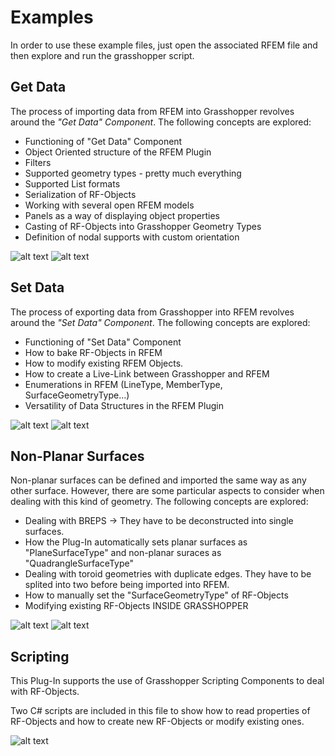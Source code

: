 # Examples

In order to use these example files, just open the associated RFEM file and then explore and run the grasshopper script.

## Get Data

The process of importing data from RFEM into Grasshopper revolves around the *"Get Data" Component*. The following concepts are explored:

- Functioning of "Get Data" Component
- Object Oriented structure of the RFEM Plugin
- Filters
- Supported geometry types - pretty much everything
- Supported List formats
- Serialization of RF-Objects
- Working with several open RFEM models
- Panels as a way of displaying object properties
- Casting of RF-Objects into Grasshopper Geometry Types
- Definition of nodal supports with custom orientation

![alt text](https://h29vva.db.files.1drv.com/y4m2mtz9GQfnzjrJM7WsoqjKn-bQ3o0XcVv6-FTBDFqFHaNjhOuyguZ4HW8FZZT3gJfWfesNasBKN8tprd425d_-KcJJi9N97Rvd-4XRrhlybcEydRgkF1Ofs8lkBL2WUkrSUR6pzk2RNoOwrurjgTKNtid6YPJ_F8U_zkNPsyakkrT6nR3KOEGoPER8GCzVDSy2upRu682712h7BEVG_VL3Q?width=972&height=547&cropmode=none "Get Data - GH")
![alt text](https://ig9vva.db.files.1drv.com/y4m9N7MTo8EYkfIv5ZBXOsCtkNv9O-KqC5ru1wEU0Mi5G1VY_cPAqmGdkqJ1zlEA35qmFlND7-S93cE8kRPgKsPLDpvCIEApDj0u0qdtrFDrO9OuufnX57lzXtxnM1u9-3_RxkqqeoWetj3O5GDEFZeWn-tZyCpONMK2JfyL3n5qwRTRgrQuqHjn86IWSXbscDKrVYR1OhSGhJA4dRw2HkPNA?width=862&height=480&cropmode=none "Get Data - REFM")

## Set Data

The process of exporting data from Grasshopper into RFEM revolves around the *"Set Data" Component*. The following concepts are explored:

- Functioning of "Set Data" Component
- How to bake RF-Objects in RFEM
- How to modify existing RFEM Objects.
- How to create a Live-Link between Grasshopper and RFEM
- Enumerations in RFEM (LineType, MemberType, SurfaceGeometryType...)
- Versatility of Data Structures in the RFEM Plugin

![alt text](https://m4jmjq.db.files.1drv.com/y4mmAejTyXGwkNPGK45dnLednLBa8Si6Lsil9cGLeFvK_eu98O2Bnv3FBA3RfRcDcXGhzJsVT5sXWUI0Iqr8kKp7p2MeZsqZ9rwwOO2KmCRxjR-wrsS7WPP4dMysCaUS84IhMnbGG2XSgNgaQtAJLh4Wf8T1MuT7pxNHYZ-bk1Q46CNQ7aCYzSbzBhZbWbVOTSaRg8Suotk-wA-3AbazYaSLg?width=773&height=389&cropmode=none "Set Data - GH")
![alt text](https://mojmjq.db.files.1drv.com/y4m9c61AZgWTYQnu0oUWVTVLjzODxq2ZFVZ5X6JQWtD3TGBY0RiP9s_tD7MefUE_fFHoqxd0JCCpppdmwg0_LOFOI_0hmiXLImeibVIG-KqrBRn6PPYhKL3XLKAetnojveAwJg_H_1Rg830EAqUKhVlQy8_6z_KlqtthizYBC0BNci7JI8FgPQ1P_XzLTdjYnyRkw4zGjmjQ0RQiZq3IdsnsA?width=843&height=494&cropmode=none "Set Data - REFM")

## Non-Planar Surfaces

Non-planar surfaces can be defined and imported the same way as any other surface. However, there are some particular aspects to consider when dealing with this kind of geometry. The following concepts are explored:

- Dealing with BREPS -> They have to be deconstructed into single surfaces.
- How the Plug-In automatically sets planar surfaces as "PlaneSurfaceType" and non-planar suraces as "QuadrangleSurfaceType"
- Dealing with toroid geometries with duplicate edges. They have to be splited into two before being imported into RFEM.
- How to manually set the "SurfaceGeometryType" of RF-Objects
- Modifying existing RF-Objects INSIDE GRASSHOPPER

![alt text](https://nijmjq.db.files.1drv.com/y4mhBnePBHYd9yHulAO5A6ZWqbBn8leV_I5IVkvUY_X_GsPPd75A2Xh3MwRCL0ZPdOOdAIF_2ODoB_lKTo9WgX7u9eSOSOMOLj48RSIiRNRJ_8TkdjvzPHq32-OjRVqT5JGhJHoIyqSNuEfYEEdV2xtoUVj334zAn63f1GC3CS0J_hDEiVjaLjNCHThLWTwbHo8Nu7saH5Kr88JTZ9uRTII1A?width=889&height=440&cropmode=none "Non-Planar Surfaces - GH")
![alt text](https://l4jmjq.db.files.1drv.com/y4mGgmiAL3OSiq0D9lkWNDR3f8kAMXA9tpZK38Ae9sukMYEcD-RyCX4Vc193yvN1ckRNjGwAHdgbwpkDm8MWXfw3Wx7LqvUWcX7CDj1znutKR5qbSaxCWXp3-z5f1JId1CQu9cBN5xNH_OiV7DEeUedhFkrvo185s5I1OE8e9o5Lrkp-cTNZzpX1jRnoY_Vz4DT_24zUhz6jlE5hD3XhqD7rw?width=1684&height=715&cropmode=none "Non-Planar Surfaces - REFM")

## Scripting

This Plug-In supports the use of Grasshopper Scripting Components to deal with RF-Objects.

Two C# scripts are included in this file to show how to read properties of RF-Objects and how to create new RF-Objects or modify existing ones.

![alt text](https://lojmjq.db.files.1drv.com/y4m6mzkUGHsBKURoQEC9KryIe0ai1LUGBZKbO4tglJhGMNXb4E3x-0RNDS3scwy66Qcoy9mZFMbKUvIntx8-U9nw5Iu5EG0Wzx-DOHFwtpUaV_VYzd6TOAsELyaXfVUdyjSbCIGiLp0J_tzfdInZ83SqqTIR96-N2v4Yb960WBvG1RdfOcuB9cAuJn9izsy7Tx8rycITgh8yqXC78n4GzV4VQ?width=694&height=741&cropmode=none "Scripting - GH")